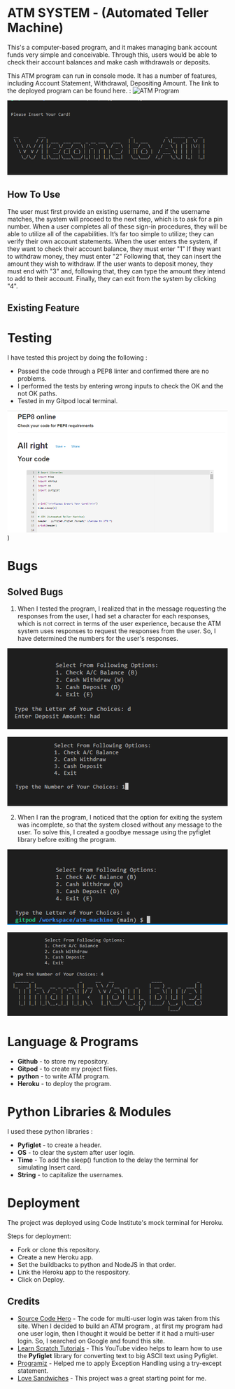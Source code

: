 # ATM SYSTEM - (Automated Teller Machine)

This's a computer-based program, and it makes managing bank account funds very simple and conceivable. Through this, users would be able to check their account balances and make cash withdrawals or deposits.

This ATM program can run in console mode. It has a number of features, including Account Statement, Withdrawal, Depositing Amount. 
The link to the deployed program can be found here. : ![ATM Program]()


![header image](/readmefile/header.PNG)

## How To Use 

The user must first provide an existing username, and if the username matches, the system will proceed to the next step, which is to ask for a pin number. When a user completes all of these sign-in procedures, they will be able to utilize all of the capabilities. It’s far too simple to utilize; they can verify their own account statements. When the user enters the system, if they want to check their account balance, they must enter "1" If they want to withdraw money, they must enter "2" Following that, they can insert the amount they wish to withdraw. If the user wants to deposit money, they must end with "3" and, following that, they can type the amount they intend to add to their account. Finally, they can exit from the system by clicking "4".

## Existing Feature


# Testing

I have tested this project by doing the following :
- Passed the code through a PEP8 linter and confirmed there are no problems.
- I performed the tests by entering wrong inputs to check  the OK and the not OK paths.
- Tested in my Gitpod local terminal.

![Check Result](/readmefile/check2.PNG))

# Bugs

## Solved Bugs

1. When I tested the program, I realized that in the message requesting the responses from the user, I had set a character for each responses, which is not correct in terms of the user experience, because the ATM system uses responses to request the responses from the user. So, I have determined the numbers for the user's responses.

![User Responses](/readmefile/debug.PNG)

![Solved bug](/readmefile/solved.PNG)

2. When I ran the program, I noticed that the option for exiting the system was incomplete, so that the system closed without any message to the user. To solve this, I created a goodbye message using the pyfiglet library before exiting the program.

![Exiting System](/readmefile/bug_exit.PNG)

![Solved bug](/readmefile/solvedd.PNG)

# Language & Programs

- **Github** - to store my repository.
- **Gitpod** - to create my project files.
- **python** - to write ATM program.
- **Heroku** - to deploy the program.


# Python Libraries & Modules

I used these python libraries :

- **Pyfiglet** - to create a header.
- **OS** - to clear the system after user login.
- **Time** - To add the sleep() function to the delay the terminal for simulating Insert card.
- **String** - to capitalize the usernames.



# Deployment

The project was deployed using Code Institute's mock terminal for Heroku.

Steps for deployment:
- Fork or clone this repository.
- Create a new Heroku app.
- Set the buildbacks to python and NodeJS in that order.
- Link the Heroku app to the respository.
- Click on Deploy.

## Credits

- [Source Code Hero](https://sourcecodehero.com/atm-program-in-python-with-source-code/) - The code for multi-user login was taken from this site. When I decided to build an ATM program , at first my program had one user login, then I thought it would be better if it had a multi-user login. So, I searched on Google and found this site.
- [Learn Scratch Tutorials](https://www.youtube.com/watch?v=U1aUteSg2a4&list=WL&index=2&t=415s) - This YouTube video helps to learn how to use the **Pyfiglet** library for converting text to big ASCII text using Pyfiglet.
- [Programiz](https://www.programiz.com/python-programming/exception-handling) - Helped me to apply Exception Handling using a try-except statement.
- [Love Sandwiches](https://github.com/Code-Institute-Solutions/love-sandwiches-p5-sourcecode) - This project was a great starting point for me.








